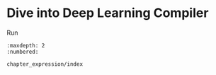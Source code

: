 Dive into Deep Learning Compiler
================================

Run

```toc
:maxdepth: 2
:numbered:

chapter_expression/index
```
